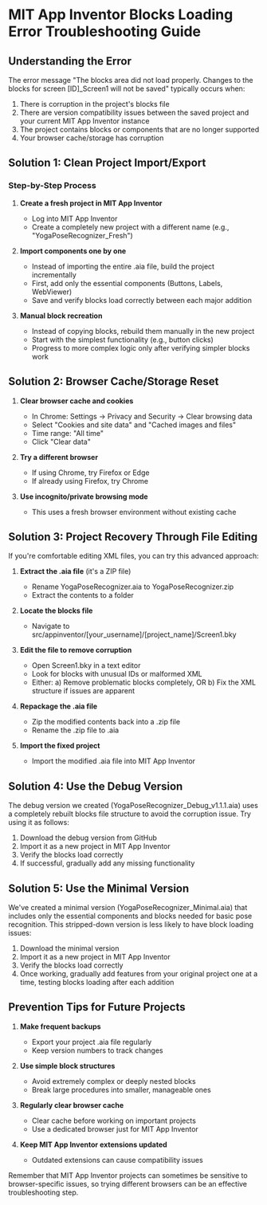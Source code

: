 # MIT App Inventor Blocks Loading Error Troubleshooting Guide

## Understanding the Error
The error message "The blocks area did not load properly. Changes to the blocks for screen [ID]_Screen1 will not be saved" typically occurs when:

1. There is corruption in the project's blocks file
2. There are version compatibility issues between the saved project and your current MIT App Inventor instance
3. The project contains blocks or components that are no longer supported
4. Your browser cache/storage has corruption

## Solution 1: Clean Project Import/Export

### Step-by-Step Process
1. **Create a fresh project in MIT App Inventor**
   - Log into MIT App Inventor
   - Create a completely new project with a different name (e.g., "YogaPoseRecognizer_Fresh")

2. **Import components one by one**
   - Instead of importing the entire .aia file, build the project incrementally
   - First, add only the essential components (Buttons, Labels, WebViewer)
   - Save and verify blocks load correctly between each major addition

3. **Manual block recreation**
   - Instead of copying blocks, rebuild them manually in the new project
   - Start with the simplest functionality (e.g., button clicks)
   - Progress to more complex logic only after verifying simpler blocks work

## Solution 2: Browser Cache/Storage Reset

1. **Clear browser cache and cookies**
   - In Chrome: Settings → Privacy and Security → Clear browsing data
   - Select "Cookies and site data" and "Cached images and files"
   - Time range: "All time"
   - Click "Clear data"

2. **Try a different browser**
   - If using Chrome, try Firefox or Edge
   - If already using Firefox, try Chrome

3. **Use incognito/private browsing mode**
   - This uses a fresh browser environment without existing cache

## Solution 3: Project Recovery Through File Editing

If you're comfortable editing XML files, you can try this advanced approach:

1. **Extract the .aia file** (it's a ZIP file)
   - Rename YogaPoseRecognizer.aia to YogaPoseRecognizer.zip
   - Extract the contents to a folder

2. **Locate the blocks file**
   - Navigate to src/appinventor/[your_username]/[project_name]/Screen1.bky

3. **Edit the file to remove corruption**
   - Open Screen1.bky in a text editor
   - Look for blocks with unusual IDs or malformed XML
   - Either:
     a) Remove problematic blocks completely, OR
     b) Fix the XML structure if issues are apparent

4. **Repackage the .aia file**
   - Zip the modified contents back into a .zip file
   - Rename the .zip file to .aia

5. **Import the fixed project**
   - Import the modified .aia file into MIT App Inventor

## Solution 4: Use the Debug Version

The debug version we created (YogaPoseRecognizer_Debug_v1.1.1.aia) uses a completely rebuilt blocks file structure to avoid the corruption issue. Try using it as follows:

1. Download the debug version from GitHub
2. Import it as a new project in MIT App Inventor
3. Verify the blocks load correctly
4. If successful, gradually add any missing functionality

## Solution 5: Use the Minimal Version

We've created a minimal version (YogaPoseRecognizer_Minimal.aia) that includes only the essential components and blocks needed for basic pose recognition. This stripped-down version is less likely to have block loading issues:

1. Download the minimal version
2. Import it as a new project in MIT App Inventor
3. Verify the blocks load correctly
4. Once working, gradually add features from your original project one at a time, testing blocks loading after each addition

## Prevention Tips for Future Projects

1. **Make frequent backups**
   - Export your project .aia file regularly
   - Keep version numbers to track changes

2. **Use simple block structures**
   - Avoid extremely complex or deeply nested blocks
   - Break large procedures into smaller, manageable ones

3. **Regularly clear browser cache**
   - Clear cache before working on important projects
   - Use a dedicated browser just for MIT App Inventor

4. **Keep MIT App Inventor extensions updated**
   - Outdated extensions can cause compatibility issues

Remember that MIT App Inventor projects can sometimes be sensitive to browser-specific issues, so trying different browsers can be an effective troubleshooting step.